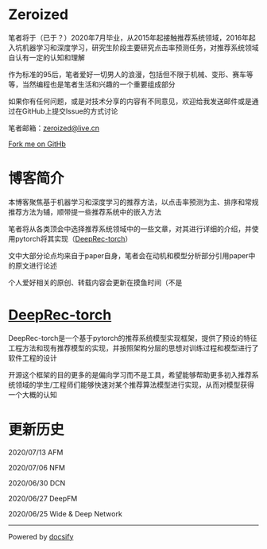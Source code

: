 # Zeroized

笔者将于（已于？）2020年7月毕业，从2015年起接触推荐系统领域，2016年起入坑机器学习和深度学习，研究生阶段主要研究点击率预测任务，对推荐系统领域自认有一定的认知和理解

作为标准的95后，笔者爱好一切男人的浪漫，包括但不限于机械、变形、赛车等等，当然编程也是笔者生活和兴趣的一个重要组成部分

如果你有任何问题，或是对技术分享的内容有不同意见，欢迎给我发送邮件或是通过在GitHub上提交Issue的方式讨论

笔者邮箱：zeroized@live.cn

[Fork me on GitHb](https://github.com/zeroized/zeroized.github.io)

# 博客简介

本博客聚焦基于机器学习和深度学习的推荐方法，以点击率预测为主、排序和常规推荐方法为辅，顺带提一些推荐系统中的嵌入方法

笔者将从各类顶会中选择推荐系统领域中的一些文章，对其进行详细的介绍，并使用pytorch将其实现（[DeepRec-torch](https://github.com/zeroized/DeepRec-torch)）

文中大部分论点均来自于paper自身，笔者会在动机和模型分析部分引用paper中的原文进行论述

个人爱好相关的原创、转载内容会更新在摸鱼时间（不是

# [DeepRec-torch](https://github.com/zeroized/DeepRec-torch)

DeepRec-torch是一个基于pytorch的推荐系统模型实现框架，提供了预设的特征工程方法和现有推荐模型的实现，并按照架构分层的思想对训练过程和模型进行了软件工程的设计

开源这个框架的目的更多的是偏向学习而不是工具，希望能够帮助更多初入推荐系统领域的学生/工程师们能够快速对某个推荐算法模型进行实现，从而对模型获得一个大概的认知

# 更新历史

2020/07/13 AFM

2020/07/06 NFM

2020/06/30 DCN

2020/06/27 DeepFM

2020/06/25 Wide & Deep Network
<!---
2020/06/22 PNN

2020/06/19 FNN

2020/06/15 综述篇——从LR到FLEN的进化与演变

2020/06/12 卷首语
--->

---
Powered by [docsify](https://docsify.js.org/)

